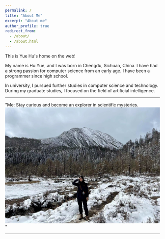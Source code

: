 ```yaml
---
permalink: /
title: "About Me"
excerpt: "About me"
author_profile: true
redirect_from: 
  - /about/
  - /about.html
---
```


This is Yue Hu's home on the web!

My name is Hu Yue, and I was born in Chengdu, Sichuan, China. I have had a strong passion for computer science from an early age. I have been a programmer since high school.

In university, I pursued further studies in computer science and technology. During my graduate studies, I focused on the field of artificial intelligence.

---

"Me: Stay curious and become an explorer in scientific mysteries.<br/><img src='/images/hy1.png'>"

---
